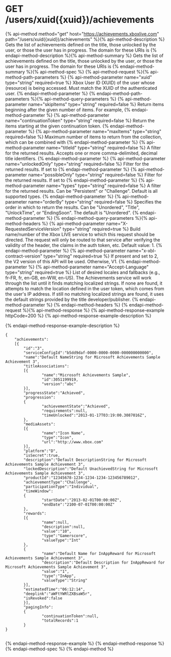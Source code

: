 # GET /users/xuid({xuid})/achievements

{% api-method method="get" host="https://achievements.xboxlive.com" path="/users/xuid({xuid})/achievements" %}{% api-method-description %}
Gets the list of achievements defined on the title, those unlocked by the user, or those the user has in progress. The domain for these URIs is 
{% endapi-method-description %}{% api-method-summary %}
Gets the list of achievements defined on the title, those unlocked by the user, or those the user has in progress. The domain for these URIs is 
{% endapi-method-summary %}{% api-method-spec %}
{% api-method-request %}{% api-method-path-parameters %}
{% api-method-parameter name="xuid" type="string" required=true %}
Xbox User ID (XUID) of the user whose (resource) is being accessed. Must match the XUID of the authenticated user.
{% endapi-method-parameter %}
{% endapi-method-path-parameters %}{% api-method-query-parameters %}
{% api-method-parameter name="skipItems" type="string" required=false %}
Return items beginning after the given number of items. For example, 
{% endapi-method-parameter %}
{% api-method-parameter name="continuationToken" type="string" required=false %}
Return the items starting at the given continuation token.
{% endapi-method-parameter %}
{% api-method-parameter name="maxItems" type="string" required=false %}
Maximum number of items to return from the collection, which can be combined with 
{% endapi-method-parameter %}
{% api-method-parameter name="titleId" type="string" required=false %}
A filter for the returned results. Accepts one or more comma-delimited, decimal title identifiers.
{% endapi-method-parameter %}
{% api-method-parameter name="unlockedOnly" type="string" required=false %}
Filter for the returned results. If set to 
{% endapi-method-parameter %}
{% api-method-parameter name="possibleOnly" type="string" required=false %}
Filter for the returned results. If set to 
{% endapi-method-parameter %}
{% api-method-parameter name="types" type="string" required=false %}
A filter for the returned results. Can be "Persistent" or "Challenge". Default is all supported types.
{% endapi-method-parameter %}
{% api-method-parameter name="orderBy" type="string" required=false %}
Specifies the order in which to return the results. Can be "Unordered", "Title", "UnlockTime", or "EndingSoon". The default is "Unordered".
{% endapi-method-parameter %}
{% endapi-method-query-parameters %}{% api-method-headers %}
{% api-method-parameter name="X-RequestedServiceVersion" type="string" required=true %}
Build name/number of the Xbox LIVE service to which this request should be directed. The request will only be routed to that service after verifying the validity of the header, the claims in the auth token, etc. Default value: 1.
{% endapi-method-parameter %}
{% api-method-parameter name="x-xbl-contract-version" type="string" required=true %}
If present and set to 2, the V2 version of this API will be used. Otherwise, V1.
{% endapi-method-parameter %}
{% api-method-parameter name="Accept-Language" type="string" required=true %}
List of desired locales and fallbacks (e.g., fr-FR, fr, en-GB, en-WW, en-US). The Achievements service will work through the list until it finds matching localized strings. If none are found, it attempts to match the location defined in the user token, which comes from the user's IP address. If still no matching localized strings are found, it uses the default strings provided by the title developer/publisher.
{% endapi-method-parameter %}
{% endapi-method-headers %}
{% endapi-method-request %}{% api-method-response %}
{% api-method-response-example httpCode=200 %}
{% api-method-response-example-description %}

{% endapi-method-response-example-description %}

```text
{
    "achievements":
    [{
        "id":"3",
        "serviceConfigId":"b5dd9daf-0000-0000-0000-000000000000",
        "name":"Default NameString for Microsoft Achievements Sample Achievement 3",
        "titleAssociations":
        [{
                "name":"Microsoft Achievements Sample",
                "id":3051199919,
                "version":"abc"
        }],
        "progressState":"Achieved",
        "progression":
        {
                "achievementState":"Achieved",
                "requirements":null,
                "timeUnlocked":"2013-01-17T03:19:00.3087016Z",
        },
        "mediaAssets":
        [{
                "name":"Icon Name",
                "type":"Icon",
                "url":"http://www.xbox.com"
        }],
        "platform":"D",
        "isSecret":true,
        "description":"Default DescriptionString for Microsoft Achievements Sample Achievement 3",
        "lockedDescription":"Default UnachievedString for Microsoft Achievements Sample Achievement 3",
        "productId":"12345678-1234-1234-1234-123456789012",
        "achievementType":"Challenge",
        "participationType":"Individual",
        "timeWindow":
        {
                "startDate":"2013-02-01T00:00:00Z",
                "endDate":"2100-07-01T00:00:00Z"
        },
        "rewards":
        [{
                "name":null,
                "description":null,
                "value":"10",
                "type":"Gamerscore",
                "valueType":"Int"
        },
        {
                "name":"Default Name for InAppReward for Microsoft Achievements Sample Achievement 3",
                "description":"Default Description for InAppReward for Microsoft Achievements Sample Achievement 3",
                "value":"1",
                "type":"InApp",
                "valueType":"String"
        }],
        "estimatedTime":"06:12:14",
        "deeplink":"aWFtYWRlZXBsaW5r",
        "isRevoked":false
        }],
        "pagingInfo":
        {
                "continuationToken":null,
                "totalRecords":1
        }
}
         

```
{% endapi-method-response-example %}
{% endapi-method-response %}{% endapi-method-spec %}
{% endapi-method %}